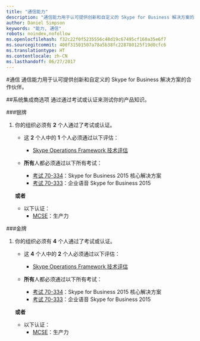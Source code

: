 ```yaml
---
title: "通信能力"
description: "通信能力用于认可提供创新和自定义的 Skype for Business 解决方案的合作伙伴。"
author: Daniel Simpson
keywords: "能力, 通信"
robots: noindex,nofollow
ms.openlocfilehash: f32c22f0f5235556c48d19c67495cf160a35e6f7
ms.sourcegitcommit: 400f31501507a78a5b38fc228780125f19d0cfc6
ms.translationtype: HT
ms.contentlocale: zh-CN
ms.lasthandoff: 06/27/2017
---
```

#<a name="communications"></a>通信
通信能力用于认可提供创新和自定义的 Skype for Business 解决方案的合作伙伴。

##<a name="systems-integrator-option"></a>系统集成商选项
通过通过考试或认证来测试你的产品知识。
  
###<a name="silver"></a>银牌

1. 你的组织必须有 **2** 个人通过了考试或认证。

    - 这 **2** 个人中的 **1** 个人必须通过以下评估：
        - [Skype Operations Framework 技术评估](https://partneruniversity.microsoft.com/?whr=uri:MicrosoftAccount&courseId=16802&scoId=g6fMfp80C_5406265419)

    - **所有**人都必须通过以下所有考试：
        - [考试 70-334](https://www.microsoft.com/en-us/learning/exam-70-334.aspx)：Skype for Business 2015 核心解决方案
        - [考试 70-333](https://www.microsoft.com/en-us/learning/exam-70-333.aspx)：企业语音 Skype for Business 2015

    **或者**

    - 以下认证：
        - [MCSE](https://www.microsoft.com/en-us/learning/mcse-productivity-certification.aspx)：生产力

###<a name="gold"></a>金牌

1. 你的组织必须有 **4** 个人通过了考试或认证。

    - 这 **4** 个人中的 **2** 个人必须通过以下评估：
        - [Skype Operations Framework 技术评估](https://partneruniversity.microsoft.com/?whr=uri:MicrosoftAccount&courseId=16802&scoId=g6fMfp80C_5406265419)

    - **所有**人都必须通过以下所有考试：
        - [考试 70-334](https://www.microsoft.com/en-us/learning/exam-70-334.aspx)：Skype for Business 2015 核心解决方案
        - [考试 70-333](https://www.microsoft.com/en-us/learning/exam-70-333.aspx)：企业语音 Skype for Business 2015

    **或者**

    - 以下认证：
        - [MCSE](https://www.microsoft.com/en-us/learning/mcse-productivity-certification.aspx)：生产力


